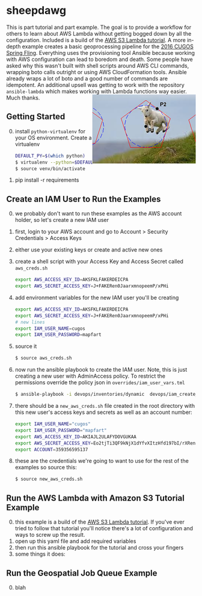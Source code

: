 # sheepdawg
This is part tutorial and part example. The goal is to provide a workflow for others to learn about AWS Lambda without getting bogged down by all the configuration. Included is a build of the [AWS S3 Lambda tutorial](http://docs.aws.amazon.com/lambda/latest/dg/with-s3-example.html). A more in-depth example creates a basic geoprocessing pipeline for the [2016 CUGOS Spring Fling](http://cugos.org/2016-spring-fling/). Everything uses the provisioning tool Ansible because working with AWS configuration can lead to boredom and death. Some people have asked why this wasn't built with shell scripts around AWS CLI commands, wrapping boto calls outright or using AWS CloudFormation tools. Ansible already wraps a lot of boto and a good number of commands are idempotent. An additional upsell was getting to work with the repository `ansible-lambda` which makes working with Lambda functions way easier. Much thanks.
<img align="right" src="images/jump.jpg"/>

## Getting Started
0. install `python-virtualenv` for your OS environment. Create a virtualenv

    ```bash
    DEFAULT_PY=$(which python)
    $ virtualenv --python=$DEFAULT_PY venv
    $ source venv/bin/activate
    ```
0. pip install -r requirements

## Create an IAM User to Run the Examples
0. we probably don't want to run these examples as the AWS account holder, so let's create a new IAM user
0. first, login to your AWS account and go to Account > Security Credentials > Access Keys
0. either use your existing keys or create and active new ones
0. create a shell script with your Access Key and Access Secret called `aws_creds.sh`

    ```bash
    export AWS_ACCESS_KEY_ID=AKSFKLFAKERDEICPA
    export AWS_SECRET_ACCESS_KEY=J+FAKERen0JaarxmnopeemP/xPHi
    ```

0. add environment variables for the new IAM user you'll be creating

    ```bash
    export AWS_ACCESS_KEY_ID=AKSFKLFAKERDEICPA
    export AWS_SECRET_ACCESS_KEY=J+FAKERen0JaarxmnopeemP/xPHi
    # new lines
    export IAM_USER_NAME=cugos
    export IAM_USER_PASSWORD=mapfart
    ```
0. source it

    ```bash
    $ source aws_creds.sh
    ```
0. now run the ansible playbook to create the IAM user. Note, this is just creating a new user with AdminAccess policy. To restrict the permissions override the policy json in `overrides/iam_user_vars.tml`

    ```bash
    $ ansible-playbook -i devops/inventories/dynamic  devops/iam_create_user.yml
    ```
0. there should be a `new_aws_creds.sh` file created in the root directory with this new user's access keys and secrets as well as an account number:

    ```bash
    export IAM_USER_NAME="cugos"
    export IAM_USER_PASSWORD="mapfart"
    export AWS_ACCESS_KEY_ID=AKIAJL2ULAFYDOVGUKAA
    export AWS_SECRET_ACCESS_KEY=Eo2tjTi3QF9kNjX1dYfvXItzHfd197bI/rXRen/T
    export ACCOUNT=359356595137
    ```
0. these are the credentials we're going to want to use for the rest of the examples so source this:

    ```bash
    $ source new_aws_creds.sh
    ```

## Run the AWS Lambda with Amazon S3 Tutorial Example
0. this example is a build of the [AWS S3 Lambda tutorial](http://docs.aws.amazon.com/lambda/latest/dg/with-s3-example.html). If you've ever tried to follow that tutorial you'll notice there's a lot of configuration and ways to screw up the result.
0. open up this yaml file and add required variables
0. then run this ansible playbook for the tutorial and cross your fingers
0. some things it does:

## Run the Geospatial Job Queue Example
0. blah



